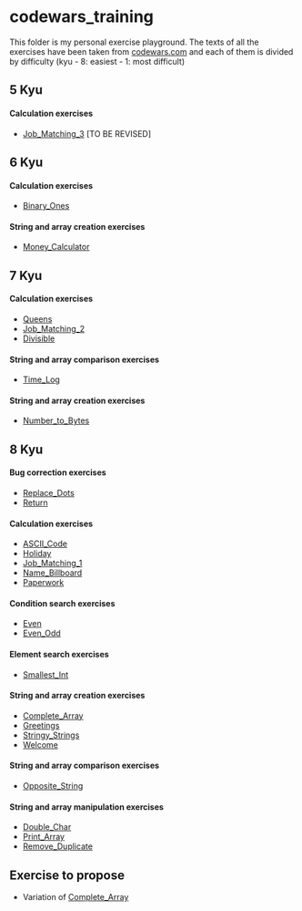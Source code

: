 # codewars_training

This folder is my personal exercise playground. The texts of all the exercises have been taken from [codewars.com](https://www.codewars.com) and each of them is divided by difficulty (kyu - 8: easiest - 1: most difficult)

## 5 Kyu

#### Calculation exercises

- [Job_Matching_3](JavaScript/5_kyu/Calculation/Job_Matching_3.js) [TO BE REVISED]

## 6 Kyu

#### Calculation exercises

- [Binary_Ones](JavaScript/6_kyu/Calculation/Binary_Ones.js)

#### String and array creation exercises

- [Money_Calculator](JavaScript/6_kyu/String_array_creation/Money_Calculator.js)

## 7 Kyu

#### Calculation exercises

- [Queens](JavaScript/7_kyu/Calculation/Queens.js)
- [Job_Matching_2](JavaScript/7_kyu/Calculation/Job_Matching_2.js)
- [Divisible](JavaScript/7_kyu/Calculation/Divisible.js)

#### String and array comparison exercises

- [Time_Log](JavaScript/7_kyu/String_array_comparison/Time_Log.js)

#### String and array creation exercises

- [Number_to_Bytes](JavaScript/7_kyu/String_array_creation/Number_to_Bytes.js)

## 8 Kyu

#### Bug correction exercises

- [Replace_Dots](JavaScript/8_kyu/Bug_correction/Replace_Dots.js)
- [Return](JavaScript/8_kyu/Bug_correction/Return.js)

#### Calculation exercises

- [ASCII_Code](JavaScript/8_kyu/Calculation/ASCII_Code.js)
- [Holiday](JavaScript/8_kyu/Calculation/Holiday.js)
- [Job_Matching_1](JavaScript/8_kyu/Calculation/Job_Matching_1.js)
- [Name_Billboard](JavaScript/8_kyu/Calculation/Name_Billboard.js)
- [Paperwork](JavaScript/8_kyu/Calculation/Paperwork.js)

#### Condition search exercises

- [Even](JavaScript/8_kyu/Condition_search/Even.js)
- [Even_Odd](JavaScript/8_kyu/Condition_search/Even_Odd.js)

#### Element search exercises

- [Smallest_Int](JavaScript/8_kyu/Element_search/Smallest_Int.js)

#### String and array creation exercises

- [Complete_Array](JavaScript/8_kyu/String_array_creation/Complete_Array.js)
- [Greetings](JavaScript/8_kyu/String_array_creation/Greetings.js)
- [Stringy_Strings](JavaScript/8_kyu/String_array_creation/Stringy_Strings.js)
- [Welcome](JavaScript/8_kyu/String_array_creation/Welcome.js)

#### String and array comparison exercises

- [Opposite_String](JavaScript/8_kyu/String_array_comparison/Opposite_String.js)

#### String and array manipulation exercises

- [Double_Char](JavaScript/8_kyu/String_array_manipulation/Double_Char.js)
- [Print_Array](JavaScript/8_kyu/String_array_manipulation/Print_Array.js)
- [Remove_Duplicate](JavaScript/8_kyu/String_array_manipulation/Remove_Duplicate.js)

## Exercise to propose

- Variation of [Complete_Array](JavaScript/8_kyu/String_array_creation/Complete_Array.js)
